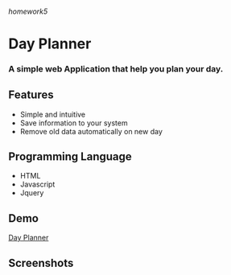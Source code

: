 
###### homework5

# Day Planner
### A simple web Application that help you plan your day.

## Features
* Simple and intuitive 
* Save information to your system
* Remove old data automatically on new day

## Programming Language
* HTML
* Javascript
* Jquery

## Demo
[Day Planner](https://desalu.github.io/homework4/)

## Screenshots
